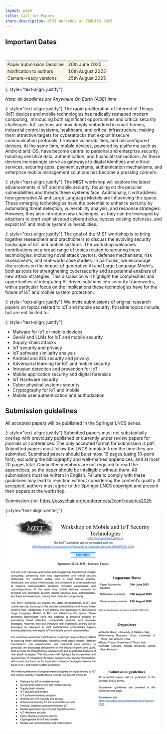 ```yaml
---
layout: page
title: Call for Papers
share-description: MIST Workshop at ESORICS 2025
---
```


## Important Dates
<center>
<br>
<table>
  <tbody>
    <tr style="background-color:#fdf7e3; color:#242526">
      <td>Paper Submission Deadline</td>
      <td>30th June 2025</td>
    </tr>
    <tr style="background-color:#faf5e6; color:#242526">
      <td>Notification to authors</td>
      <td>10th August 2025</td>
    </tr>
    <tr style="background-color:#fdf7e3; color:#242526">
      <td>Camera-ready versions</td>
      <td>25th August 2025</td>
    </tr>
  </tbody>
</table>
</center>


{: style="text-align: justify"}

*Note*: _all deadlines are Anywhere On Earth (AOE) time_

{: style="text-align: justify"}
The rapid proliferation of Internet of Things (IoT) devices and mobile technologies has radically reshaped modern computing, introducing both significant opportunities
and critical security challenges. IoT systems are now deeply embedded in smart homes, industrial control systems, healthcare, and critical infrastructure, making
them attractive targets for cyberattacks that exploit insecure communication protocols, firmware vulnerabilities, and misconfigured devices. At the same time,
mobile devices, powered by platforms such as Android and iOS, have become central to personal and enterprise security, handling sensitive data, authentication,
and financial transactions. As these devices increasingly serve as gateways to digital identities and critical services, securing apps, payment systems, authentication
mechanisms, and enterprise mobile management solutions has become a pressing concern.

{: style="text-align: justify"}
The MIST workshop will explore the latest advancements in IoT and mobile security, focusing on the peculiar vulnerabilities and threats these systems face. Additionally, it will address how generative AI and Large Language Models are influencing this space. These emerging technologies have the potential to enhance security by automating threat detection, vulnerability analysis, and response strategies. However, they also introduce new challenges, as they can be leveraged by attackers to craft sophisticated cyberattacks, bypass existing defenses, and exploit IoT and mobile system vulnerabilities.

{: style="text-align: justify"}
The goal of the MIST workshop is to bring together researchers and practitioners to discuss the evolving security landscape of IoT and mobile systems. The workshop welcomes contributions on a broad range of topics related to securing these technologies, including novel attack vectors, defense mechanisms, risk assessments, and real-world case studies. In particular, we encourage discussions on the impact of generative AI and Large Language Models, both as tools for strengthening cybersecurity and as potential enablers of new attack strategies. This discussion will highlight the complexities and opportunities of integrating AI-driven solutions into security frameworks, with a particular focus on the implications these technologies have for the future of IoT and mobile system protection.

{: style="text-align: justify"}
We invite submissions of original research papers on topics related to IoT and
mobile security. Possible topics include, but are not limited to:

{: style="text-align: justify"}
- Malware for IoT or mobile devices
- GenAI and LLMs for IoT and mobile security
- Supply-chain attacks
- IoT security and privacy
- IoT software similarity analysis
- Android and iOS security and privacy
- Adversarial learning for IoT and mobile security
- Intrusion detection and prevention for IoT
- Mobile application security and digital forensics
- IoT Hardware security
- Cyber physical systems security
- Cryptography for IoT and mobile
- Mobile user authentication and authorization

## Submission guidelines

All accepted papers will be published in the Springer LNCS series. 

{: style="text-align: justify"}
Submitted papers must not substantially overlap with previously published or currently under review papers for journals or conferences. The only accepted format for submission is pdf. Submitted papers must follow the LNCS template from the time they are submitted. Submitted papers should be at most 16 pages (using 10-point font), excluding the bibliography and well-marked appendices, and at most 20 pages total. Committee members are not required to read the appendices, so the paper should be intelligible without them. All submissions must be written in English. Failure to comply with these guidelines may lead to rejection without considering the content’s quality. If accepted, authors must agree to the Springer LNCS copyright and present their papers at the workshop.

Submission site: <a href="https://easychair.org/conferences/?conf=esorics2025">https://easychair.org/conferences/?conf=esorics2025</a>


{:style="text-align:center;"}
<img src="assets/img/Screenshot from 2025-06-05 17-28-21.png" alt="drawing" width="500"/>



